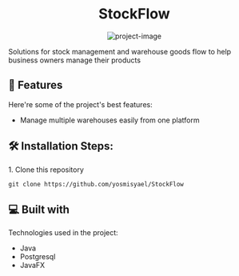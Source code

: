 <h1 align="center" id="title">StockFlow</h1>

<p align="center"><img src="https://socialify.git.ci/yosmisyael/StockFlow/image?custom_description=Fast%2C+reliable%2C+and+free+solution+to+manager+your+warehouse&amp;description=1&amp;language=1&amp;logo=data%3Aimage%2Fsvg%2Bxml%2C%253csvg+width%3D%2738%27+height%3D%2740%27+viewBox%3D%270+0+38+40%27+fill%3D%27none%27+xmlns%3D%27http%3A%2F%2Fwww.w3.org%2F2000%2Fsvg%27%253e%253cpath+d%3D%27M30+0C34.4183+0+38+3.58172+38+8V32C38+36.4183+34.4183+40+30+40H8C3.58172+40+0+36.4183+0+32V8C0+3.58172+3.58172+0+8+0H30Z%27+fill%3D%27%25232563EB%27%2F%253e%253cpath+d%3D%27M30+0C34.4183+0+38+3.58172+38+8V32C38+36.4183+34.4183+40+30+40H8C3.58172+40+0+36.4183+0+32V8C0+3.58172+3.58172+0+8+0H30Z%27+stroke%3D%27%2523E5E7EB%27%2F%253e%253cg+clip-path%3D%27url%28%2523clip0_28_4605%29%27%253e%253cpath+d%3D%27M7.75+27.4063V16.2723C7.75+15.3512+8.30898+14.525+9.16328+14.184L18.5816+10.4188C18.8488+10.3098+19.1477+10.3098+19.4184+10.4188L28.8367+14.184C29.691+14.525+30.25+15.3547+30.25+16.2723V27.4063C30.25+27.8739+29.8738+28.25+29.4062+28.25H27.7188C27.2512+28.25+26.875+27.8739+26.875+27.4063V18.125C26.875+17.5028+26.3723+17+25.75+17H12.25C11.6277+17+11.125+17.5028+11.125+18.125V27.4063C11.125+27.8739+10.7488+28.25+10.2812+28.25H8.59375C8.12617+28.25+7.75+27.8739+7.75+27.4063ZM24.9062+28.25H13.0938C12.6262+28.25+12.25+27.8739+12.25+27.4063V25.4375H25.75V27.4063C25.75+27.8739+25.3738+28.25+24.9062+28.25ZM12.25+24.3125V22.0625H25.75V24.3125H12.25ZM12.25+20.9375V18.125H25.75V20.9375H12.25Z%27+fill%3D%27white%27%2F%253e%253c%2Fg%253e%253cdefs%253e%253cclipPath+id%3D%27clip0_28_4605%27%253e%253cpath+d%3D%27M7.75+10.25H30.25V28.25H7.75V10.25Z%27+fill%3D%27white%27%2F%253e%253c%2FclipPath%253e%253c%2Fdefs%253e%253c%2Fsvg%253e&amp;name=1&amp;pattern=Formal+Invitation&amp;stargazers=1&amp;theme=Light" alt="project-image"></p>

<p id="description">Solutions for stock management and warehouse goods flow to help business owners manage their products</p>

  
  
<h2>🧐 Features</h2>

Here're some of the project's best features:

*   Manage multiple warehouses easily from one platform

<h2>🛠️ Installation Steps:</h2>

<p>1. Clone this repository</p>

```
git clone https://github.com/yosmisyael/StockFlow
```

  
  
<h2>💻 Built with</h2>

Technologies used in the project:

*   Java
*   Postgresql
*   JavaFX
